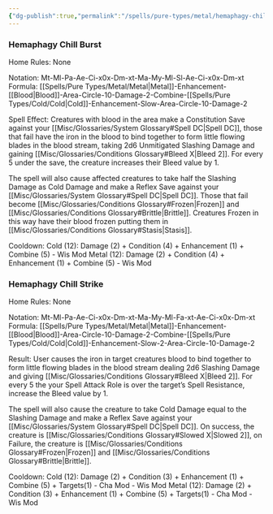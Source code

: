```yaml
---
{"dg-publish":true,"permalink":"/spells/pure-types/metal/hemaphagy-chill/","tags":["Spell/Cold","Spell/Blood","Spell/Metal","Spell/Damage"]}
---
```


### Hemaphagy Chill Burst
Home Rules: None

Notation: Mt-Ml-Pa-Ae-Ci-x0x-Dm-xt-Ma-My-Ml-Sl-Ae-Ci-x0x-Dm-xt 
Formula: [[Spells/Pure Types/Metal/Metal\|Metal]]-Enhancement-[[Blood\|Blood]]-Area-Circle-10-Damage-2-Combine-[[Spells/Pure Types/Cold/Cold\|Cold]]-Enhancement-Slow-Area-Circle-10-Damage-2

Spell Effect:
Creatures with blood in the area make a Constitution Save against your [[Misc/Glossaries/System Glossary#Spell DC\|Spell DC]], those that fail have the iron in the blood to bind together to form little flowing blades in the blood stream, taking 2d6 Unmitigated Slashing Damage and gaining [[Misc/Glossaries/Conditions Glossary#Bleed X\|Bleed 2]]. For every 5 under the save, the creature increases their Bleed value by 1. 

The spell will also cause affected creatures to take half the Slashing Damage as Cold Damage and  make a Reflex Save against your [[Misc/Glossaries/System Glossary#Spell DC\|Spell DC]]. Those that fail become [[Misc/Glossaries/Conditions Glossary#Frozen\|Frozen]] and [[Misc/Glossaries/Conditions Glossary#Brittle\|Brittle]]. Creatures Frozen in this way have their blood frozen putting them in [[Misc/Glossaries/Conditions Glossary#Stasis\|Stasis]].

Cooldown:
Cold (12): Damage (2) + Condition (4) + Enhancement (1) + Combine (5) - Wis Mod
Metal (12): Damage (2) + Condition (4) + Enhancement (1) + Combine (5) - Wis Mod

### Hemaphagy Chill Strike
Home Rules: None

Notation: Mt-Ml-Pa-Ae-Ci-x0x-Dm-xt-Ma-My-Ml-Fa-xt-Ae-Ci-x0x-Dm-xt 
Formula: [[Spells/Pure Types/Metal/Metal\|Metal]]-Enhancement-[[Blood\|Blood]]-Area-Circle-10-Damage-2-Combine-[[Spells/Pure Types/Cold/Cold\|Cold]]-Enhancement-Slow-2-Area-Circle-10-Damage-2

Result:
User causes the iron in target creatures blood to bind together to form little flowing blades in the blood stream dealing 2d6 Slashing Damage and giving [[Misc/Glossaries/Conditions Glossary#Bleed X\|Bleed 2]]. For every 5 the your Spell Attack Role is over the target’s Spell Resistance, increase the Bleed value by 1. 

The spell will also cause the creature to take Cold Damage equal to the Slashing Damage and make a Reflex Save against your [[Misc/Glossaries/System Glossary#Spell DC\|Spell DC]]. On success, the creature is [[Misc/Glossaries/Conditions Glossary#Slowed X\|Slowed 2]], on Failure, the creature is [[Misc/Glossaries/Conditions Glossary#Frozen\|Frozen]] and [[Misc/Glossaries/Conditions Glossary#Brittle\|Brittle]].

Cooldown:
Cold (12): Damage (2) + Condition (3) + Enhancement (1) + Combine (5) + Targets(1) - Cha Mod - Wis Mod
Metal (12): Damage (2) + Condition (3) + Enhancement (1) + Combine (5) + Targets(1) - Cha Mod - Wis Mod